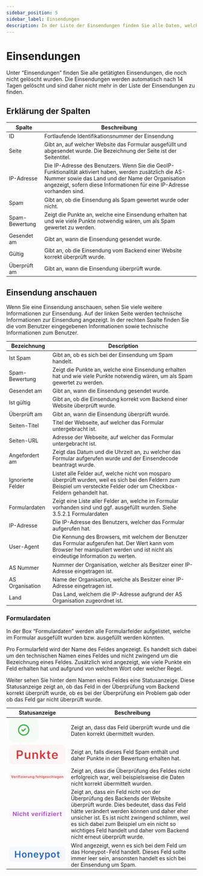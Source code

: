 ```yaml
---
sidebar_position: 5
sidebar_label: Einsendungen
description: In der Liste der Einsendungen finden Sie alle Daten, welche eingesendet wurden.
---
```


# Einsendungen

Unter “Einsendungen” finden Sie alle getätigten Einsendungen, die noch nicht gelöscht wurden. Die Einsendungen werden automatisch nach 14 Tagen gelöscht und sind daher nicht mehr in der Liste der Einsendungen zu finden.

## Erklärung der Spalten

| Spalte         | Beschreibung                                                                                                                                                                                                                            |
|----------------|-----------------------------------------------------------------------------------------------------------------------------------------------------------------------------------------------------------------------------------------|
| ID             | Fortlaufende Identifikationsnummer der Einsendung                                                                                                                                                                                       |
| Seite          | Gibt an, auf welcher Website das Formular ausgefüllt und abgesendet wurde. Die Bezeichnung der Seite ist der Seitentitel.                                                                                                               |
| IP-Adresse     | Die IP-Adresse des Benutzers. Wenn Sie die GeoIP-Funktionalität aktiviert haben, werden zusätzlich die AS-Nummer sowie das Land und der Name der Organisation angezeigt, sofern diese Informationen für eine IP-Adresse vorhanden sind. |
| Spam           | Gibt an, ob die Einsendung als Spam gewertet wurde oder nicht.                                                                                                                                                                          |
| Spam-Bewertung | Zeigt die Punkte an, welche eine Einsendung erhalten hat und wie viele Punkte notwendig wären, um als Spam gewertet zu werden.                                                                                                          |
| Gesendet am    | Gibt an, wann die Einsendung gesendet wurde.                                                                                                                                                                                            |
| Gültig         | Gibt an, ob die Einsendung vom Backend einer Website korrekt überprüft wurde.                                                                                                                                                           |
| Überprüft am   | Gibt an, wann die Einsendung überprüft wurde.                                                                                                                                                                                           |

## Einsendung anschauen

Wenn Sie eine Einsendung anschauen, sehen Sie viele weitere Informationen zur Einsendung. Auf der linken Seite werden technische Informationen zur Einsendung angezeigt. In der rechten Spalte finden Sie die vom Benutzer eingegebenen Informationen sowie technische Informationen zum Benutzer.

| Bezeichnung       | Description                                                                                                                                                                          |
|-------------------|--------------------------------------------------------------------------------------------------------------------------------------------------------------------------------------|
| Ist Spam          | Gibt an, ob es sich bei der Einsendung um Spam handelt.                                                                                                                              |
| Spam-Bewertung    | Zeigt die Punkte an, welche eine Einsendung erhalten hat und wie viele Punkte notwendig wären, um als Spam gewertet zu werden.                                                       |
| Gesendet am       | Gibt an, wann die Einsendung gesendet wurde.                                                                                                                                         |
| Ist gültig        | Gibt an, ob die Einsendung korrekt vom Backend einer Website überprüft wurde.                                                                                                        |
| Überprüft am      | Gibt an, wann die Einsendung überprüft wurde.                                                                                                                                        |
| Seiten-Titel      | Titel der Webseite, auf welcher das Formular untergebracht ist.                                                                                                                      |
| Seiten-URL        | Adresse der Webseite, auf welcher das Formular untergebracht ist.                                                                                                                    |
| Angefordert am    | Zeigt das Datum und die Uhrzeit an, zu welcher das Formular aufgerufen wurde und der Einsendecode beantragt wurde.                                                                   |
| Ignorierte Felder | Listet alle Felder auf, welche nicht von mosparo überprüft wurden, weil es sich bei den Feldern zum Beispiel um versteckte Felder oder um Checkbox-Feldern gehandelt hat.            |
| Formulardaten     | Zeigt eine Liste aller Felder an, welche im Formular vorhanden sind und ggf. ausgefüllt wurden. Siehe 3.5.2.1 Formulardaten                                                          |
| IP-Adresse        | Die IP-Adresse des Benutzers, welcher das Formular aufgerufen hat.                                                                                                                   |
| User-Agent        | Die Kennung des Browsers, mit welchem der Benutzer das Formular aufgerufen hat. Der Wert kann vom Browser her manipuliert werden und ist nicht als eindeutige Information zu werten. |
| AS Nummer         | Nummer der Organisation, welcher als Besitzer einer IP-Adresse eingetragen ist.                                                                                                      |
| AS Organisation   | Name der Organisation, welche als Besitzer einer IP-Adresse eingetragen ist.                                                                                                         |
| Land              | Das Land, welchem die IP-Adresse aufgrund der AS Organisation zugeordnet ist.                                                                                                        |

### Formulardaten

In der Box “Formulardaten” werden alle Formularfelder aufgelistet, welche im Formular ausgefüllt wurden bzw. ausgefüllt werden könnten.

Pro Formularfeld wird der Name des Feldes angezeigt. Es handelt sich dabei um den technischen Namen eines Feldes und nicht zwingend um die Bezeichnung eines Feldes. Zusätzlich wird angezeigt, wie viele Punkte ein Feld erhalten hat und aufgrund von welchem Wort oder welcher Regel.

Weiter sehen Sie hinter dem Namen eines Feldes eine Statusanzeige. Diese Statusanzeige zeigt an, ob das Feld in der Überprüfung vom Backend korrekt überprüft wurde, ob es bei der Überprüfung ein Problem gab oder ob das Feld gar nicht überprüft wurde.

| Statusanzeige                                                            | Beschreibung                                                                                                                                                                                                                                                                                                                                  |
|--------------------------------------------------------------------------|-----------------------------------------------------------------------------------------------------------------------------------------------------------------------------------------------------------------------------------------------------------------------------------------------------------------------------------------------|
| ![Field is valid](./assets/status_valid.jpg)                             | Zeigt an, dass das Feld überprüft wurde und die Daten korrekt übermittelt wurden.                                                                                                                                                                                                                                                             |
| ![Field has points](./assets/status_points_de.jpg)                       | Zeigt an, falls dieses Feld Spam enthält und daher Punkte in der Bewertung erhalten hat.                                                                                                                                                                                                                                                      |
| ![Field verification failed](./assets/status_verification_failed_de.jpg) | Zeigt an, dass die Überprüfung des Feldes nicht erfolgreich war, weil beispielsweise die Daten nicht korrekt übermittelt wurden.                                                                                                                                                                                                              |
| ![Field not verified](./assets/status_not_verified_de.jpg)               | Zeigt an, dass ein Feld nicht von der Überprüfung des Backends der Website überprüft wurde. Dies bedeutet, dass das Feld hätte verändert werden können und daher eher unsicher ist. Es ist nicht zwingend schlimm, weil es sich dabei zum Beispiel um ein nicht so wichtiges Feld handelt und daher vom Backend nicht erneut überprüft wurde. |
| ![Honeypot field](./assets/status_honeypot.jpg)                          | Wird angezeigt, wenn es sich bei dem Feld um das Honeypot-Feld handelt. Dieses Feld sollte immer leer sein, ansonsten handelt es sich bei der Einsendung um Spam.                                                                                                                                                                             |

